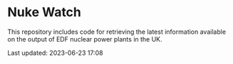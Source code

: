 # Nuke Watch

This repository includes code for retrieving the latest information available on the output of EDF nuclear power plants in the UK.

Last updated: 2023-06-23 17:08